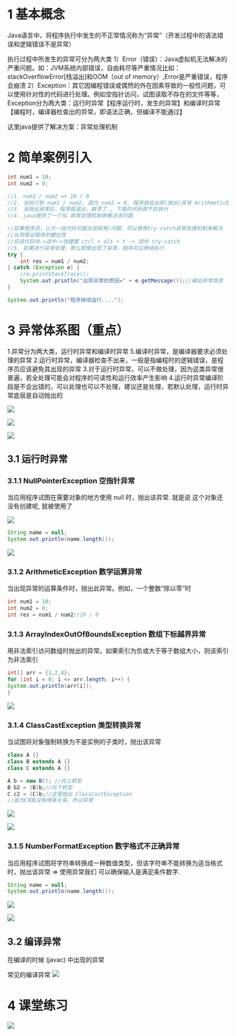 
# 1 基本概念

Java语言中，将程序执行中发生的不正常情况称为“异常”（开发过程中的语法错误和逻辑错误不是异常）

执行过程中所发生的异常可分为两大类
1）Error（错误）：Java虚拟机无法解决的严重问题。如：JVM系统内部错误，自由耗尽等严重情况比如：stackOverflowError[栈溢出]和OOM（out of memory）,Error是严重错误，程序会崩溃
2）Exception：其它因编程错误或偶然的外在因素导致的一般性问题，可以使用针对性的代码进行处理。例如空指针访问，试图读取不存在的文件等等，
Exception分为两大类：运行时异常【程序运行时，发生的异常】和编译时异常【编程时，编译器检查出的异常，即语法正确，但编译不能通过】

这里java提供了解决方案：异常处理机制


# 2 简单案例引入

```java
int num1 = 10;
int num2 = 0;

//1. num1 / num2 => 10 / 0
//2. 当执行到 num1 / num2, 因为 num2 = 0, 程序就会出现(抛出)异常 ArithmeticException
//3. 当抛出异常后，程序就退出，崩溃了 , 下面的代码就不在执行
//4. java提供了一个叫 异常处理机制来解决该问题

//如果程序员，认为一段代码可能出现异常/问题，可以使用try-catch异常处理机制来解决
//从而保证程序的健壮性
//将该代码块->选中->快捷键 ctrl + alt + t -> 选中 try-catch
//5. 如果进行异常处理，那么即使出现了异常，程序可以继续执行
try {
	int res = num1 / num2;
} catch (Exception e) {
	//e.printStackTrace();
	System.out.println("出现异常的原因=" + e.getMessage());//输出异常信息
}

System.out.println("程序继续运行....");
```


# 3 异常体系图（重点）
1.异常分为两大类，运行时异常和编译时异常
5.编译时异常，是编译器要求必须处理的异常
2.运行时异常，编译器检查不出来，一般是指编程时的逻辑错误，是程序员应该避免其出现的异常
3.对于运行时异常，可以不做处理，因为这类异常很普遍，若全处理可能会对程序的可读性和运行效率产生影响 
4.运行时异常编译阶段是不会出错的，可以处理也可以不处理，建议还是处理，若默认处理，运行时异常底层是自动抛出的

![](image/Pasted%20image%2020230630174313.png)

![](image/Pasted%20image%2020230409010922.png)

![](image/Pasted%20image%2020230409011819.png)

## 3.1 运行时异常

### 3.1.1 NullPointerException 空指针异常
当应用程序试图在需要对象的地方使用 null 时，抛出该异常. 就是说 这个对象还没有创建呢, 就被使用了

![](image/Pasted%20image%2020230409012233.png)

```java
String name = null;
System.out.println(name.length());
```

![](image/Pasted%20image%2020230409012333.png)

### 3.1.2 ArithmeticException 数学运算异常
当出现异常的运算条件时，抛出此异常。例如，一个整数“除以零”时
```java
int num1 = 10;
int num2 = 0;
int res = num1 / num2//10 / 0
```


### 3.1.3 ArrayIndexOutOfBoundsException 数组下标越界异常
用非法索引访问数组时抛出的异常。如果索引为负或大于等于数组大小，则该索引为非法索引
```java
int[] arr = {1,2,4};
for (int i = 0; i <= arr.length; i++) { 
System.out.println(arr[i]); 
}
```

![](image/Pasted%20image%2020230409012447.png)

### 3.1.4 ClassCastException 类型转换异常
当试图将对象强制转换为不是实例的子类时，抛出该异常
```java
class A {} 
class B extends A {} 
class C extends A {}

A b = new B(); //向上转型 
B b2 = (B)b;//向下转型 
C c2 = (C)b;//这里抛出 ClassCastException
//因为C和B没有继承关系，所以异常
```

![](image/Pasted%20image%2020230409012513.png)

![](image/Pasted%20image%2020230409012610.png)

### 3.1.5 NumberFormatException 数字格式不正确异常
当应用程序试图将字符串转换成一种数值类型，但该字符串不能转换为适当格式时，抛出该异常
=> 使用异常我们 可以确保输入是满足条件数字.

```java
String name = null;
System.out.println(name.length());
```

![](image/Pasted%20image%2020230409012625.png)

![](image/Pasted%20image%2020230409012735.png)

## 3.2 编译异常

在编译的时候 (javac) 中出现的异常

常见的编译异常
![](image/Pasted%20image%2020230409002423.png)



# 4 课堂练习


![](image/Pasted%20image%2020230409013021.png)




